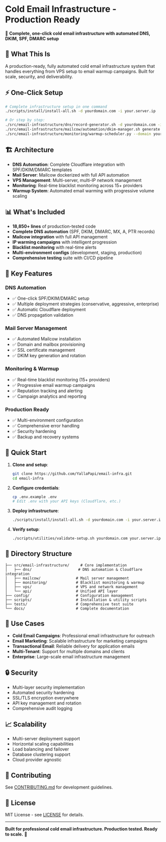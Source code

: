 # Cold Email Infrastructure - Production Ready

🚀 **Complete, one-click cold email infrastructure with automated DNS, DKIM, SPF, DMARC setup**

## 🎯 What This Is

A production-ready, fully automated cold email infrastructure system that handles everything from VPS setup to email warmup campaigns. Built for scale, security, and deliverability.

## ⚡ One-Click Setup

```bash
# Complete infrastructure setup in one command
./scripts/install/install-all.sh -d yourdomain.com -i your.server.ip

# Or step by step:
./src/email-infrastructure/dns/record-generator.sh -d yourdomain.com -i your.server.ip --deploy
./src/email-infrastructure/mailcow/automation/dkim-manager.sh generate yourdomain.com
./src/email-infrastructure/monitoring/warmup-scheduler.py --domain yourdomain.com --start
```

## 🏗️ Architecture

- **DNS Automation**: Complete Cloudflare integration with SPF/DKIM/DMARC templates
- **Mail Server**: Mailcow dockerized with full API automation  
- **VPS Management**: Multi-server, multi-IP network management
- **Monitoring**: Real-time blacklist monitoring across 15+ providers
- **Warmup System**: Automated email warming with progressive volume scaling

## 📊 What's Included

- **18,850+ lines** of production-tested code
- **Complete DNS automation** (SPF, DKIM, DMARC, MX, A, PTR records)
- **Mailcow integration** with full API management
- **IP warming campaigns** with intelligent progression
- **Blacklist monitoring** with real-time alerts
- **Multi-environment configs** (development, staging, production)
- **Comprehensive testing** suite with CI/CD pipeline

## 🚀 Key Features

### DNS Automation
- ✅ One-click SPF/DKIM/DMARC setup
- ✅ Multiple deployment strategies (conservative, aggressive, enterprise)
- ✅ Automatic Cloudflare deployment
- ✅ DNS propagation validation

### Mail Server Management  
- ✅ Automated Mailcow installation
- ✅ Domain and mailbox provisioning
- ✅ SSL certificate management
- ✅ DKIM key generation and rotation

### Monitoring & Warmup
- ✅ Real-time blacklist monitoring (15+ providers)
- ✅ Progressive email warmup campaigns
- ✅ Reputation tracking and alerting
- ✅ Campaign analytics and reporting

### Production Ready
- ✅ Multi-environment configuration
- ✅ Comprehensive error handling
- ✅ Security hardening
- ✅ Backup and recovery systems

## 🔧 Quick Start

1. **Clone and setup**:
   ```bash
   git clone https://github.com/YallaPapi/email-infra.git
   cd email-infra
   ```

2. **Configure credentials**:
   ```bash
   cp .env.example .env
   # Edit .env with your API keys (Cloudflare, etc.)
   ```

3. **Deploy infrastructure**:
   ```bash
   ./scripts/install/install-all.sh -d yourdomain.com -i your.server.ip
   ```

4. **Verify setup**:
   ```bash
   ./scripts/utilities/validate-setup.sh yourdomain.com your.server.ip
   ```

## 📁 Directory Structure

```
├── src/email-infrastructure/     # Core implementation
│   ├── dns/                     # DNS automation & Cloudflare integration
│   ├── mailcow/                # Mail server management  
│   ├── monitoring/             # Blacklist monitoring & warmup
│   ├── vps/                    # VPS and network management
│   └── api/                    # Unified API layer
├── config/                     # Configuration management
├── scripts/                    # Installation & utility scripts  
├── tests/                      # Comprehensive test suite
└── docs/                       # Complete documentation
```

## 🎯 Use Cases

- **Cold Email Campaigns**: Professional email infrastructure for outreach
- **Email Marketing**: Scalable infrastructure for marketing campaigns  
- **Transactional Email**: Reliable delivery for application emails
- **Multi-Tenant**: Support for multiple domains and clients
- **Enterprise**: Large-scale email infrastructure management

## 🔒 Security

- Multi-layer security implementation
- Automated security hardening
- SSL/TLS encryption everywhere
- API key management and rotation
- Comprehensive audit logging

## 📈 Scalability

- Multi-server deployment support
- Horizontal scaling capabilities  
- Load balancing and failover
- Database clustering support
- Cloud provider agnostic

## 🤝 Contributing

See [CONTRIBUTING.md](docs/CONTRIBUTING.md) for development guidelines.

## 📄 License

MIT License - see [LICENSE](LICENSE) for details.

---

**Built for professional cold email infrastructure. Production tested. Ready to scale.** 🚀